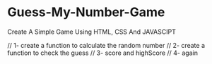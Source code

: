# Guess-My-Number-Game
Create A Simple Game Using HTML, CSS And JAVASCIPT

// 1- create a function to calculate the random number
// 2- create a function to check the guess
// 3- score and highScore
// 4- again